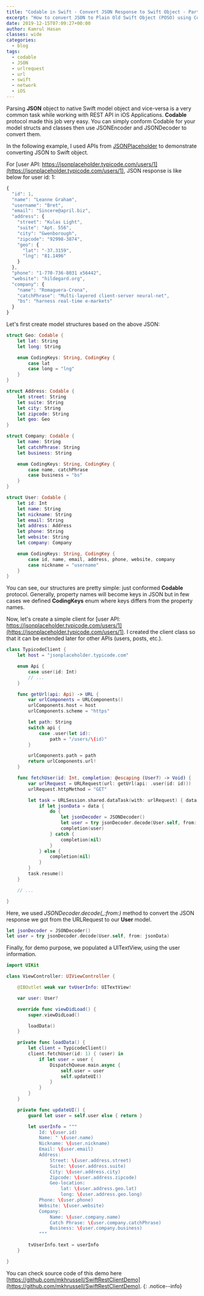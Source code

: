 ```yaml
---
title: "Codable in Swift - Convert JSON Response to Swift Object - Part 1"
excerpt: "How to convert JSON to Plain Old Swift Object (POSO) using Codable and JSONDecoder."
date: 2019-12-15T07:09:27+00:00
author: Kamrul Hasan
classes: wide
categories:
  - blog
tags:
  - codable
  - JSON
  - urlrequest
  - url
  - swift
  - network
  - iOS
---
```


Parsing **JSON** object to native Swift model object and vice-versa is a very common task while working with REST API in iOS Applications. **Codable** protocol made this job very easy.
You can simply conform Codable for your model structs and classes then use JSONEncoder and JSONDecoder to convert them.

In the following example, I used APIs from [JSONPlaceholder](https://jsonplaceholder.typicode.com/) to demonstrate converting JSON to Swift object.

For [user API: https://jsonplaceholder.typicode.com/users/1](https://jsonplaceholder.typicode.com/users/1), JSON response is like below for user id: 1:

```javascript
{
  "id": 1,
  "name": "Leanne Graham",
  "username": "Bret",
  "email": "Sincere@april.biz",
  "address": {
    "street": "Kulas Light",
    "suite": "Apt. 556",
    "city": "Gwenborough",
    "zipcode": "92998-3874",
    "geo": {
      "lat": "-37.3159",
      "lng": "81.1496"
    }
  },
  "phone": "1-770-736-8031 x56442",
  "website": "hildegard.org",
  "company": {
    "name": "Romaguera-Crona",
    "catchPhrase": "Multi-layered client-server neural-net",
    "bs": "harness real-time e-markets"
  }
}
```

Let's first create model structures based on the above JSON:

```swift
struct Geo: Codable {
    let lat: String
    let long: String

    enum CodingKeys: String, CodingKey {
        case lat
        case long = "lng"
    }
}

struct Address: Codable {
    let street: String
    let suite: String
    let city: String
    let zipcode: String
    let geo: Geo
}

struct Company: Codable {
    let name: String
    let catchPhrase: String
    let business: String

    enum CodingKeys: String, CodingKey {
        case name, catchPhrase
        case business = "bs"
    }
}

struct User: Codable {
    let id: Int
    let name: String
    let nickname: String
    let email: String
    let address: Address
    let phone: String
    let website: String
    let company: Company

    enum CodingKeys: String, CodingKey {
        case id, name, email, address, phone, website, company
        case nickname = "username"
    }
}
```

You can see, our structures are pretty simple: just conformed **Codable** protocol. Generally, property names will become keys in JSON but in few cases we defined **CodingKeys** enum where keys differs from the property names.

Now, let's create a simple client for [user API: https://jsonplaceholder.typicode.com/users/1](https://jsonplaceholder.typicode.com/users/1). I created the client class so that it can be extended later for other APIs (users, posts, etc.).

```swift
class TypicodeClient {
    let host = "jsonplaceholder.typicode.com"

    enum Api {
        case user(id: Int)
        // ...
    }

    func getUrl(api: Api) -> URL {
        var urlComponents = URLComponents()
        urlComponents.host = host
        urlComponents.scheme = "https"

        let path: String
        switch api {
            case .user(let id):
                path = "/users/\(id)"
        }

        urlComponents.path = path
        return urlComponents.url!
    }

    func fetchUser(id: Int, completion: @escaping (User?) -> Void) {
        var urlRequest = URLRequest(url: getUrl(api: .user(id: id)))
        urlRequest.httpMethod = "GET"

        let task = URLSession.shared.dataTask(with: urlRequest) { data, response, error in
            if let jsonData = data {
                do {
                    let jsonDecoder = JSONDecoder()
                    let user = try jsonDecoder.decode(User.self, from: jsonData)
                    completion(user)
                } catch {
                    completion(nil)
                }
            } else {
                completion(nil)
            }
        }
        task.resume()
    }

    // ...

}
```

Here, we used *JSONDecoder.decode(_:from:)* method to convert the JSON response we got from the URLRequest to our **User** model.

```swift
let jsonDecoder = JSONDecoder()
let user = try jsonDecoder.decode(User.self, from: jsonData)
```

Finally, for demo purpose, we populated a UITextView, using the user information.

```swift
import UIKit

class ViewController: UIViewController {

    @IBOutlet weak var tvUserInfo: UITextView!

    var user: User?

    override func viewDidLoad() {
        super.viewDidLoad()

        loadData()
    }

    private func loadData() {
        let client = TypicodeClient()
        client.fetchUser(id: 1) { (user) in
            if let user = user {
                DispatchQueue.main.async {
                    self.user = user
                    self.updateUI()
                }
            }
        }
    }

    private func updateUI() {
        guard let user = self.user else { return }

        let userInfo = """
            Id: \(user.id)
            Name: " \(user.name)
            Nickname: \(user.nickname)
            Email: \(user.email)
            Address:
                Street: \(user.address.street)
                Suite: \(user.address.suite)
                City: \(user.address.city)
                Zipcode: \(user.address.zipcode)
                Geo-location:
                    lat: \(user.address.geo.lat)
                    long: \(user.address.geo.long)
            Phone: \(user.phone)
            Website: \(user.website)
            Company:
                Name: \(user.company.name)
                Catch Phrase: \(user.company.catchPhrase)
                Business: \(user.company.business)
            """

        tvUserInfo.text = userInfo
    }

}
```


You can check source code of this demo here [https://github.com/mkhrussell/SwiftRestClientDemo](https://github.com/mkhrussell/SwiftRestClientDemo).
{: .notice--info}
